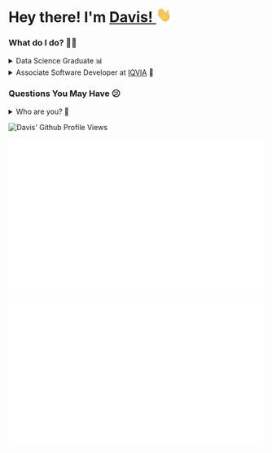 <h1>Hey there! I'm <a href="https://djtom98.github.io">Davis! </a><img src="https://raw.githubusercontent.com/ABSphreak/ABSphreak/master/gifs/Hi.gif" width="30px" height="30px"></h1>
<!-- <img align='right' src="https://github.com/ashutosh1919/ashutosh1919/blob/master/my_image.jpeg" width="230" /> -->

<h3>What do I do? 👨‍💻</h3>
<details>
<summary>Data Science Graduate 📊</summary>
<!-- <ul>
  <li><a href="https://github.com/ashutosh1919/ml-data-bot">ml-data-bot</a></li>
  <li><a href="https://github.com/dsc-iiitdmk/Pick-Parser">Pick-Parser</a></li>
  <li><a href="https://github.com/ashutosh1919/Stock-Prediction-using-LSTM">Stock-Prediction-using-LSTM</a></li>
  <li><a href="https://github.com/ashutosh1919/bert_classifier">bert-classifier</a></li>
  <li><a href="https://github.com/ashutosh1919/docker-ml-tutorial">docker-ml-tutorial</li>
  <li><a href="https://github.com/ashutosh1919/FaceInterpolation">face-interpolation</a></li>
  <li><a href="https://github.com/ashutosh1919/NQA_tf2">natural-question-answer-ai</a></li>
  <li>Many more on and out of Github...</li>
</ul> -->
</details>
<details>
  <summary>Associate Software Developer at <a href="https://www.iqvia.com/">IQVIA</a> 🤖</summary>
  <ul>
    <li>Working on creating data engineering pipelines to transform pharmaceutical sales data according to client needs and requirements. Stickler for best practices, and enjoys figuring out what went wrong with your data.</li>
<!--     <li>Applying AI on different large problems in the field of Oncology, Process Improvement and Rapid Engineeing.</li> -->
  </ul>
</details>

<h3>Questions You May Have 😕</h3>
<details>
  <summary>Who are you? 👨</summary>
  <pre>
 I'm a Data Scientist, a Software Developer, a TEDx Organizer, a Mechanical Engineer and a lifelong learner. Nerds out about RL and AI research in my free time. I translate data into valuable and comprehensible insights, and I aim to help you make data-driven decisions. Proficient in SQL, R and Python. <br>
  </pre>
</details>

![Davis' Github Profile Views](https://komarev.com/ghpvc/?username=djtom98&color=blueviolet)  


<a href="https://github.com/jstrieb/github-stats">

![](https://raw.githubusercontent.com/djtom98/github-stats/master/generated/overview.svg#gh-dark-mode-only)

![](https://raw.githubusercontent.com/djtom98/github-stats/master/generated/languages.svg#gh-dark-mode-only)

</a>

